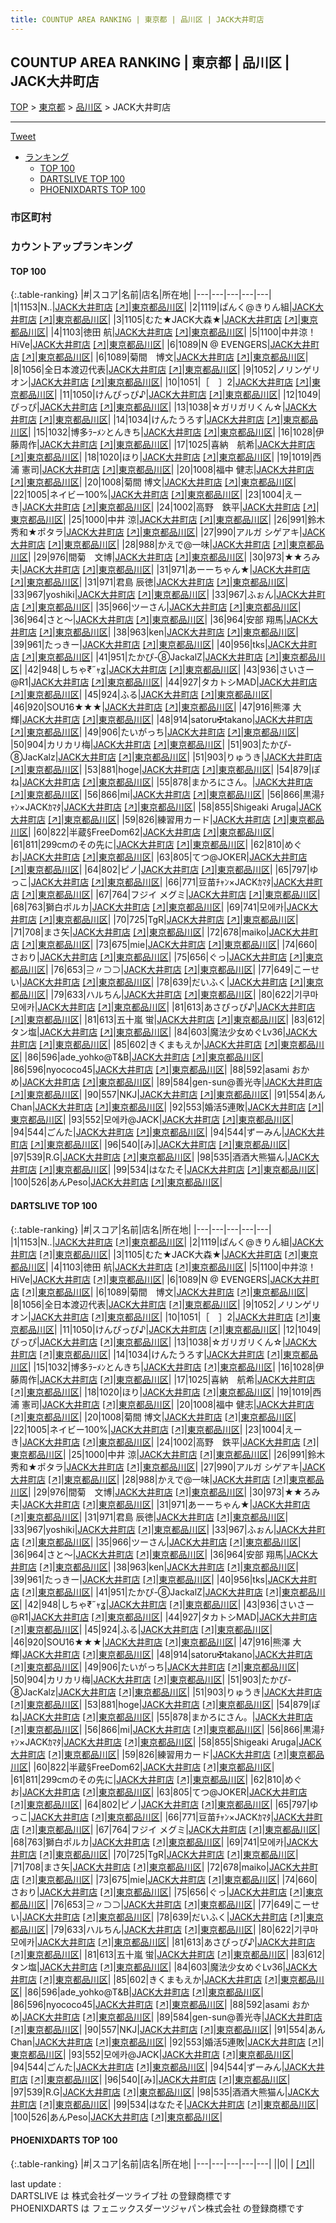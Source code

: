 ```yaml
---
title: COUNTUP AREA RANKING | 東京都 | 品川区 | JACK大井町店
---
```

## COUNTUP AREA RANKING | 東京都 | 品川区 | JACK大井町店

[TOP](/darts/rank/) > [東京都](/darts/rank/東京都/) > [品川区](/darts/rank/東京都/品川区/) > JACK大井町店

___

<a href="https://twitter.com/share?ref_src=twsrc%5Etfw" data-text="COUNTUP AREA RANKING | 東京都品川区JACK大井町店" class="twitter-share-button" data-hashtags="DARTSLIVE,PHOENIXDARTS,darts,ダーツ" data-show-count="false">Tweet</a>

* [ランキング](#カウントアップランキング)
    * [TOP 100](#top-100)
    * [DARTSLIVE TOP 100](#dartslive-top-100)
    * [PHOENIXDARTS TOP 100](#phoenixdarts-top-100)

### 市区町村

<ul>

</ul>

### カウントアップランキング

#### TOP 100



{:.table-ranking}
|#|スコア|名前|店名|所在地|
|---|---|---|---|---|
|1|1153|<span class="rank-name-dl">N..</span>|<a href="/darts/rank/shops/e5fe89e7e0a449db0d9b047a20a7ba1e.html">JACK大井町店</a> <a href="https://search.dartslive.com/jp/shop/e5fe89e7e0a449db0d9b047a20a7ba1e">[↗]</a>|<a href="/darts/rank/東京都/品川区">東京都品川区</a>|
|2|1119|<span class="rank-name-dl">ぱんく@きりん組</span>|<a href="/darts/rank/shops/e5fe89e7e0a449db0d9b047a20a7ba1e.html">JACK大井町店</a> <a href="https://search.dartslive.com/jp/shop/e5fe89e7e0a449db0d9b047a20a7ba1e">[↗]</a>|<a href="/darts/rank/東京都/品川区">東京都品川区</a>|
|3|1105|<span class="rank-name-dl">むた★JACK大森★</span>|<a href="/darts/rank/shops/e5fe89e7e0a449db0d9b047a20a7ba1e.html">JACK大井町店</a> <a href="https://search.dartslive.com/jp/shop/e5fe89e7e0a449db0d9b047a20a7ba1e">[↗]</a>|<a href="/darts/rank/東京都/品川区">東京都品川区</a>|
|4|1103|<span class="rank-name-dl">徳田 航</span>|<a href="/darts/rank/shops/e5fe89e7e0a449db0d9b047a20a7ba1e.html">JACK大井町店</a> <a href="https://search.dartslive.com/jp/shop/e5fe89e7e0a449db0d9b047a20a7ba1e">[↗]</a>|<a href="/darts/rank/東京都/品川区">東京都品川区</a>|
|5|1100|<span class="rank-name-dl">中井涼！HiVe</span>|<a href="/darts/rank/shops/e5fe89e7e0a449db0d9b047a20a7ba1e.html">JACK大井町店</a> <a href="https://search.dartslive.com/jp/shop/e5fe89e7e0a449db0d9b047a20a7ba1e">[↗]</a>|<a href="/darts/rank/東京都/品川区">東京都品川区</a>|
|6|1089|<span class="rank-name-dl">N @ EVENGERS</span>|<a href="/darts/rank/shops/e5fe89e7e0a449db0d9b047a20a7ba1e.html">JACK大井町店</a> <a href="https://search.dartslive.com/jp/shop/e5fe89e7e0a449db0d9b047a20a7ba1e">[↗]</a>|<a href="/darts/rank/東京都/品川区">東京都品川区</a>|
|6|1089|<span class="rank-name-dl">菊間　博文</span>|<a href="/darts/rank/shops/e5fe89e7e0a449db0d9b047a20a7ba1e.html">JACK大井町店</a> <a href="https://search.dartslive.com/jp/shop/e5fe89e7e0a449db0d9b047a20a7ba1e">[↗]</a>|<a href="/darts/rank/東京都/品川区">東京都品川区</a>|
|8|1056|<span class="rank-name-dl">全日本渡辺代表</span>|<a href="/darts/rank/shops/e5fe89e7e0a449db0d9b047a20a7ba1e.html">JACK大井町店</a> <a href="https://search.dartslive.com/jp/shop/e5fe89e7e0a449db0d9b047a20a7ba1e">[↗]</a>|<a href="/darts/rank/東京都/品川区">東京都品川区</a>|
|9|1052|<span class="rank-name-dl">ノリンゲリオン</span>|<a href="/darts/rank/shops/e5fe89e7e0a449db0d9b047a20a7ba1e.html">JACK大井町店</a> <a href="https://search.dartslive.com/jp/shop/e5fe89e7e0a449db0d9b047a20a7ba1e">[↗]</a>|<a href="/darts/rank/東京都/品川区">東京都品川区</a>|
|10|1051|<span class="rank-name-dl">［　］2</span>|<a href="/darts/rank/shops/e5fe89e7e0a449db0d9b047a20a7ba1e.html">JACK大井町店</a> <a href="https://search.dartslive.com/jp/shop/e5fe89e7e0a449db0d9b047a20a7ba1e">[↗]</a>|<a href="/darts/rank/東京都/品川区">東京都品川区</a>|
|11|1050|<span class="rank-name-dl">けんぴっぴ♪</span>|<a href="/darts/rank/shops/e5fe89e7e0a449db0d9b047a20a7ba1e.html">JACK大井町店</a> <a href="https://search.dartslive.com/jp/shop/e5fe89e7e0a449db0d9b047a20a7ba1e">[↗]</a>|<a href="/darts/rank/東京都/品川区">東京都品川区</a>|
|12|1049|<span class="rank-name-dl">ぴっぴ</span>|<a href="/darts/rank/shops/e5fe89e7e0a449db0d9b047a20a7ba1e.html">JACK大井町店</a> <a href="https://search.dartslive.com/jp/shop/e5fe89e7e0a449db0d9b047a20a7ba1e">[↗]</a>|<a href="/darts/rank/東京都/品川区">東京都品川区</a>|
|13|1038|<span class="rank-name-dl">☆ガリガリくん☆</span>|<a href="/darts/rank/shops/e5fe89e7e0a449db0d9b047a20a7ba1e.html">JACK大井町店</a> <a href="https://search.dartslive.com/jp/shop/e5fe89e7e0a449db0d9b047a20a7ba1e">[↗]</a>|<a href="/darts/rank/東京都/品川区">東京都品川区</a>|
|14|1034|<span class="rank-name-dl">けんたうろす</span>|<a href="/darts/rank/shops/e5fe89e7e0a449db0d9b047a20a7ba1e.html">JACK大井町店</a> <a href="https://search.dartslive.com/jp/shop/e5fe89e7e0a449db0d9b047a20a7ba1e">[↗]</a>|<a href="/darts/rank/東京都/品川区">東京都品川区</a>|
|15|1032|<span class="rank-name-dl">博多ﾗｰﾒﾝとんきち</span>|<a href="/darts/rank/shops/e5fe89e7e0a449db0d9b047a20a7ba1e.html">JACK大井町店</a> <a href="https://search.dartslive.com/jp/shop/e5fe89e7e0a449db0d9b047a20a7ba1e">[↗]</a>|<a href="/darts/rank/東京都/品川区">東京都品川区</a>|
|16|1028|<span class="rank-name-dl">伊藤周作</span>|<a href="/darts/rank/shops/e5fe89e7e0a449db0d9b047a20a7ba1e.html">JACK大井町店</a> <a href="https://search.dartslive.com/jp/shop/e5fe89e7e0a449db0d9b047a20a7ba1e">[↗]</a>|<a href="/darts/rank/東京都/品川区">東京都品川区</a>|
|17|1025|<span class="rank-name-dl">喜納　航希</span>|<a href="/darts/rank/shops/e5fe89e7e0a449db0d9b047a20a7ba1e.html">JACK大井町店</a> <a href="https://search.dartslive.com/jp/shop/e5fe89e7e0a449db0d9b047a20a7ba1e">[↗]</a>|<a href="/darts/rank/東京都/品川区">東京都品川区</a>|
|18|1020|<span class="rank-name-dl">ほり</span>|<a href="/darts/rank/shops/e5fe89e7e0a449db0d9b047a20a7ba1e.html">JACK大井町店</a> <a href="https://search.dartslive.com/jp/shop/e5fe89e7e0a449db0d9b047a20a7ba1e">[↗]</a>|<a href="/darts/rank/東京都/品川区">東京都品川区</a>|
|19|1019|<span class="rank-name-dl">西浦 憲司</span>|<a href="/darts/rank/shops/e5fe89e7e0a449db0d9b047a20a7ba1e.html">JACK大井町店</a> <a href="https://search.dartslive.com/jp/shop/e5fe89e7e0a449db0d9b047a20a7ba1e">[↗]</a>|<a href="/darts/rank/東京都/品川区">東京都品川区</a>|
|20|1008|<span class="rank-name-dl">福中 健志</span>|<a href="/darts/rank/shops/e5fe89e7e0a449db0d9b047a20a7ba1e.html">JACK大井町店</a> <a href="https://search.dartslive.com/jp/shop/e5fe89e7e0a449db0d9b047a20a7ba1e">[↗]</a>|<a href="/darts/rank/東京都/品川区">東京都品川区</a>|
|20|1008|<span class="rank-name-dl">菊間 博文</span>|<a href="/darts/rank/shops/e5fe89e7e0a449db0d9b047a20a7ba1e.html">JACK大井町店</a> <a href="https://search.dartslive.com/jp/shop/e5fe89e7e0a449db0d9b047a20a7ba1e">[↗]</a>|<a href="/darts/rank/東京都/品川区">東京都品川区</a>|
|22|1005|<span class="rank-name-dl">ネイビー100%</span>|<a href="/darts/rank/shops/e5fe89e7e0a449db0d9b047a20a7ba1e.html">JACK大井町店</a> <a href="https://search.dartslive.com/jp/shop/e5fe89e7e0a449db0d9b047a20a7ba1e">[↗]</a>|<a href="/darts/rank/東京都/品川区">東京都品川区</a>|
|23|1004|<span class="rank-name-dl">えーき</span>|<a href="/darts/rank/shops/e5fe89e7e0a449db0d9b047a20a7ba1e.html">JACK大井町店</a> <a href="https://search.dartslive.com/jp/shop/e5fe89e7e0a449db0d9b047a20a7ba1e">[↗]</a>|<a href="/darts/rank/東京都/品川区">東京都品川区</a>|
|24|1002|<span class="rank-name-dl">高野　鉄平</span>|<a href="/darts/rank/shops/e5fe89e7e0a449db0d9b047a20a7ba1e.html">JACK大井町店</a> <a href="https://search.dartslive.com/jp/shop/e5fe89e7e0a449db0d9b047a20a7ba1e">[↗]</a>|<a href="/darts/rank/東京都/品川区">東京都品川区</a>|
|25|1000|<span class="rank-name-dl">中井 涼</span>|<a href="/darts/rank/shops/e5fe89e7e0a449db0d9b047a20a7ba1e.html">JACK大井町店</a> <a href="https://search.dartslive.com/jp/shop/e5fe89e7e0a449db0d9b047a20a7ba1e">[↗]</a>|<a href="/darts/rank/東京都/品川区">東京都品川区</a>|
|26|991|<span class="rank-name-dl">鈴木秀和★ポタラ</span>|<a href="/darts/rank/shops/e5fe89e7e0a449db0d9b047a20a7ba1e.html">JACK大井町店</a> <a href="https://search.dartslive.com/jp/shop/e5fe89e7e0a449db0d9b047a20a7ba1e">[↗]</a>|<a href="/darts/rank/東京都/品川区">東京都品川区</a>|
|27|990|<span class="rank-name-dl">アルガ シゲアキ</span>|<a href="/darts/rank/shops/e5fe89e7e0a449db0d9b047a20a7ba1e.html">JACK大井町店</a> <a href="https://search.dartslive.com/jp/shop/e5fe89e7e0a449db0d9b047a20a7ba1e">[↗]</a>|<a href="/darts/rank/東京都/品川区">東京都品川区</a>|
|28|988|<span class="rank-name-dl">かえで@一味</span>|<a href="/darts/rank/shops/e5fe89e7e0a449db0d9b047a20a7ba1e.html">JACK大井町店</a> <a href="https://search.dartslive.com/jp/shop/e5fe89e7e0a449db0d9b047a20a7ba1e">[↗]</a>|<a href="/darts/rank/東京都/品川区">東京都品川区</a>|
|29|976|<span class="rank-name-dl">間菊　文博</span>|<a href="/darts/rank/shops/e5fe89e7e0a449db0d9b047a20a7ba1e.html">JACK大井町店</a> <a href="https://search.dartslive.com/jp/shop/e5fe89e7e0a449db0d9b047a20a7ba1e">[↗]</a>|<a href="/darts/rank/東京都/品川区">東京都品川区</a>|
|30|973|<span class="rank-name-dl">★★ろみ夫</span>|<a href="/darts/rank/shops/e5fe89e7e0a449db0d9b047a20a7ba1e.html">JACK大井町店</a> <a href="https://search.dartslive.com/jp/shop/e5fe89e7e0a449db0d9b047a20a7ba1e">[↗]</a>|<a href="/darts/rank/東京都/品川区">東京都品川区</a>|
|31|971|<span class="rank-name-dl">あーーちゃん★</span>|<a href="/darts/rank/shops/e5fe89e7e0a449db0d9b047a20a7ba1e.html">JACK大井町店</a> <a href="https://search.dartslive.com/jp/shop/e5fe89e7e0a449db0d9b047a20a7ba1e">[↗]</a>|<a href="/darts/rank/東京都/品川区">東京都品川区</a>|
|31|971|<span class="rank-name-dl">君島 辰徳</span>|<a href="/darts/rank/shops/e5fe89e7e0a449db0d9b047a20a7ba1e.html">JACK大井町店</a> <a href="https://search.dartslive.com/jp/shop/e5fe89e7e0a449db0d9b047a20a7ba1e">[↗]</a>|<a href="/darts/rank/東京都/品川区">東京都品川区</a>|
|33|967|<span class="rank-name-dl">yoshiki</span>|<a href="/darts/rank/shops/e5fe89e7e0a449db0d9b047a20a7ba1e.html">JACK大井町店</a> <a href="https://search.dartslive.com/jp/shop/e5fe89e7e0a449db0d9b047a20a7ba1e">[↗]</a>|<a href="/darts/rank/東京都/品川区">東京都品川区</a>|
|33|967|<span class="rank-name-dl">ふぉん</span>|<a href="/darts/rank/shops/e5fe89e7e0a449db0d9b047a20a7ba1e.html">JACK大井町店</a> <a href="https://search.dartslive.com/jp/shop/e5fe89e7e0a449db0d9b047a20a7ba1e">[↗]</a>|<a href="/darts/rank/東京都/品川区">東京都品川区</a>|
|35|966|<span class="rank-name-dl">ツーさん</span>|<a href="/darts/rank/shops/e5fe89e7e0a449db0d9b047a20a7ba1e.html">JACK大井町店</a> <a href="https://search.dartslive.com/jp/shop/e5fe89e7e0a449db0d9b047a20a7ba1e">[↗]</a>|<a href="/darts/rank/東京都/品川区">東京都品川区</a>|
|36|964|<span class="rank-name-dl">さと～</span>|<a href="/darts/rank/shops/e5fe89e7e0a449db0d9b047a20a7ba1e.html">JACK大井町店</a> <a href="https://search.dartslive.com/jp/shop/e5fe89e7e0a449db0d9b047a20a7ba1e">[↗]</a>|<a href="/darts/rank/東京都/品川区">東京都品川区</a>|
|36|964|<span class="rank-name-dl">安部 翔馬</span>|<a href="/darts/rank/shops/e5fe89e7e0a449db0d9b047a20a7ba1e.html">JACK大井町店</a> <a href="https://search.dartslive.com/jp/shop/e5fe89e7e0a449db0d9b047a20a7ba1e">[↗]</a>|<a href="/darts/rank/東京都/品川区">東京都品川区</a>|
|38|963|<span class="rank-name-dl">ken</span>|<a href="/darts/rank/shops/e5fe89e7e0a449db0d9b047a20a7ba1e.html">JACK大井町店</a> <a href="https://search.dartslive.com/jp/shop/e5fe89e7e0a449db0d9b047a20a7ba1e">[↗]</a>|<a href="/darts/rank/東京都/品川区">東京都品川区</a>|
|39|961|<span class="rank-name-dl">たっきー</span>|<a href="/darts/rank/shops/e5fe89e7e0a449db0d9b047a20a7ba1e.html">JACK大井町店</a> <a href="https://search.dartslive.com/jp/shop/e5fe89e7e0a449db0d9b047a20a7ba1e">[↗]</a>|<a href="/darts/rank/東京都/品川区">東京都品川区</a>|
|40|956|<span class="rank-name-dl">tks</span>|<a href="/darts/rank/shops/e5fe89e7e0a449db0d9b047a20a7ba1e.html">JACK大井町店</a> <a href="https://search.dartslive.com/jp/shop/e5fe89e7e0a449db0d9b047a20a7ba1e">[↗]</a>|<a href="/darts/rank/東京都/品川区">東京都品川区</a>|
|41|951|<span class="rank-name-dl">たかぴ-⑧JackalZ</span>|<a href="/darts/rank/shops/e5fe89e7e0a449db0d9b047a20a7ba1e.html">JACK大井町店</a> <a href="https://search.dartslive.com/jp/shop/e5fe89e7e0a449db0d9b047a20a7ba1e">[↗]</a>|<a href="/darts/rank/東京都/品川区">東京都品川区</a>|
|42|948|<span class="rank-name-dl">しちゃ₹˝ｬʓ</span>|<a href="/darts/rank/shops/e5fe89e7e0a449db0d9b047a20a7ba1e.html">JACK大井町店</a> <a href="https://search.dartslive.com/jp/shop/e5fe89e7e0a449db0d9b047a20a7ba1e">[↗]</a>|<a href="/darts/rank/東京都/品川区">東京都品川区</a>|
|43|936|<span class="rank-name-dl">さいさー@R1</span>|<a href="/darts/rank/shops/e5fe89e7e0a449db0d9b047a20a7ba1e.html">JACK大井町店</a> <a href="https://search.dartslive.com/jp/shop/e5fe89e7e0a449db0d9b047a20a7ba1e">[↗]</a>|<a href="/darts/rank/東京都/品川区">東京都品川区</a>|
|44|927|<span class="rank-name-dl">タカトシMAD</span>|<a href="/darts/rank/shops/e5fe89e7e0a449db0d9b047a20a7ba1e.html">JACK大井町店</a> <a href="https://search.dartslive.com/jp/shop/e5fe89e7e0a449db0d9b047a20a7ba1e">[↗]</a>|<a href="/darts/rank/東京都/品川区">東京都品川区</a>|
|45|924|<span class="rank-name-dl">ふる</span>|<a href="/darts/rank/shops/e5fe89e7e0a449db0d9b047a20a7ba1e.html">JACK大井町店</a> <a href="https://search.dartslive.com/jp/shop/e5fe89e7e0a449db0d9b047a20a7ba1e">[↗]</a>|<a href="/darts/rank/東京都/品川区">東京都品川区</a>|
|46|920|<span class="rank-name-dl">SOU16★★★</span>|<a href="/darts/rank/shops/e5fe89e7e0a449db0d9b047a20a7ba1e.html">JACK大井町店</a> <a href="https://search.dartslive.com/jp/shop/e5fe89e7e0a449db0d9b047a20a7ba1e">[↗]</a>|<a href="/darts/rank/東京都/品川区">東京都品川区</a>|
|47|916|<span class="rank-name-dl">熊澤 大輝</span>|<a href="/darts/rank/shops/e5fe89e7e0a449db0d9b047a20a7ba1e.html">JACK大井町店</a> <a href="https://search.dartslive.com/jp/shop/e5fe89e7e0a449db0d9b047a20a7ba1e">[↗]</a>|<a href="/darts/rank/東京都/品川区">東京都品川区</a>|
|48|914|<span class="rank-name-dl">satoru✠takano</span>|<a href="/darts/rank/shops/e5fe89e7e0a449db0d9b047a20a7ba1e.html">JACK大井町店</a> <a href="https://search.dartslive.com/jp/shop/e5fe89e7e0a449db0d9b047a20a7ba1e">[↗]</a>|<a href="/darts/rank/東京都/品川区">東京都品川区</a>|
|49|906|<span class="rank-name-dl">たいがっち</span>|<a href="/darts/rank/shops/e5fe89e7e0a449db0d9b047a20a7ba1e.html">JACK大井町店</a> <a href="https://search.dartslive.com/jp/shop/e5fe89e7e0a449db0d9b047a20a7ba1e">[↗]</a>|<a href="/darts/rank/東京都/品川区">東京都品川区</a>|
|50|904|<span class="rank-name-dl">カリカリ梅</span>|<a href="/darts/rank/shops/e5fe89e7e0a449db0d9b047a20a7ba1e.html">JACK大井町店</a> <a href="https://search.dartslive.com/jp/shop/e5fe89e7e0a449db0d9b047a20a7ba1e">[↗]</a>|<a href="/darts/rank/東京都/品川区">東京都品川区</a>|
|51|903|<span class="rank-name-dl">たかぴ-⑧JacKalz</span>|<a href="/darts/rank/shops/e5fe89e7e0a449db0d9b047a20a7ba1e.html">JACK大井町店</a> <a href="https://search.dartslive.com/jp/shop/e5fe89e7e0a449db0d9b047a20a7ba1e">[↗]</a>|<a href="/darts/rank/東京都/品川区">東京都品川区</a>|
|51|903|<span class="rank-name-dl">りゅうき</span>|<a href="/darts/rank/shops/e5fe89e7e0a449db0d9b047a20a7ba1e.html">JACK大井町店</a> <a href="https://search.dartslive.com/jp/shop/e5fe89e7e0a449db0d9b047a20a7ba1e">[↗]</a>|<a href="/darts/rank/東京都/品川区">東京都品川区</a>|
|53|881|<span class="rank-name-dl">hoge</span>|<a href="/darts/rank/shops/e5fe89e7e0a449db0d9b047a20a7ba1e.html">JACK大井町店</a> <a href="https://search.dartslive.com/jp/shop/e5fe89e7e0a449db0d9b047a20a7ba1e">[↗]</a>|<a href="/darts/rank/東京都/品川区">東京都品川区</a>|
|54|879|<span class="rank-name-dl">ぽね</span>|<a href="/darts/rank/shops/e5fe89e7e0a449db0d9b047a20a7ba1e.html">JACK大井町店</a> <a href="https://search.dartslive.com/jp/shop/e5fe89e7e0a449db0d9b047a20a7ba1e">[↗]</a>|<a href="/darts/rank/東京都/品川区">東京都品川区</a>|
|55|878|<span class="rank-name-dl">まかろにさん。</span>|<a href="/darts/rank/shops/e5fe89e7e0a449db0d9b047a20a7ba1e.html">JACK大井町店</a> <a href="https://search.dartslive.com/jp/shop/e5fe89e7e0a449db0d9b047a20a7ba1e">[↗]</a>|<a href="/darts/rank/東京都/品川区">東京都品川区</a>|
|56|866|<span class="rank-name-dl">mi</span>|<a href="/darts/rank/shops/e5fe89e7e0a449db0d9b047a20a7ba1e.html">JACK大井町店</a> <a href="https://search.dartslive.com/jp/shop/e5fe89e7e0a449db0d9b047a20a7ba1e">[↗]</a>|<a href="/darts/rank/東京都/品川区">東京都品川区</a>|
|56|866|<span class="rank-name-dl">黒湯ﾁｬﾝ×JACKｶﾏﾀ</span>|<a href="/darts/rank/shops/e5fe89e7e0a449db0d9b047a20a7ba1e.html">JACK大井町店</a> <a href="https://search.dartslive.com/jp/shop/e5fe89e7e0a449db0d9b047a20a7ba1e">[↗]</a>|<a href="/darts/rank/東京都/品川区">東京都品川区</a>|
|58|855|<span class="rank-name-dl">Shigeaki Aruga</span>|<a href="/darts/rank/shops/e5fe89e7e0a449db0d9b047a20a7ba1e.html">JACK大井町店</a> <a href="https://search.dartslive.com/jp/shop/e5fe89e7e0a449db0d9b047a20a7ba1e">[↗]</a>|<a href="/darts/rank/東京都/品川区">東京都品川区</a>|
|59|826|<span class="rank-name-dl">練習用カード</span>|<a href="/darts/rank/shops/e5fe89e7e0a449db0d9b047a20a7ba1e.html">JACK大井町店</a> <a href="https://search.dartslive.com/jp/shop/e5fe89e7e0a449db0d9b047a20a7ba1e">[↗]</a>|<a href="/darts/rank/東京都/品川区">東京都品川区</a>|
|60|822|<span class="rank-name-dl">半蔵§FreeDom62</span>|<a href="/darts/rank/shops/e5fe89e7e0a449db0d9b047a20a7ba1e.html">JACK大井町店</a> <a href="https://search.dartslive.com/jp/shop/e5fe89e7e0a449db0d9b047a20a7ba1e">[↗]</a>|<a href="/darts/rank/東京都/品川区">東京都品川区</a>|
|61|811|<span class="rank-name-dl">299cmのその先に</span>|<a href="/darts/rank/shops/e5fe89e7e0a449db0d9b047a20a7ba1e.html">JACK大井町店</a> <a href="https://search.dartslive.com/jp/shop/e5fe89e7e0a449db0d9b047a20a7ba1e">[↗]</a>|<a href="/darts/rank/東京都/品川区">東京都品川区</a>|
|62|810|<span class="rank-name-dl">めぐお</span>|<a href="/darts/rank/shops/e5fe89e7e0a449db0d9b047a20a7ba1e.html">JACK大井町店</a> <a href="https://search.dartslive.com/jp/shop/e5fe89e7e0a449db0d9b047a20a7ba1e">[↗]</a>|<a href="/darts/rank/東京都/品川区">東京都品川区</a>|
|63|805|<span class="rank-name-dl">てつ@JOKER</span>|<a href="/darts/rank/shops/e5fe89e7e0a449db0d9b047a20a7ba1e.html">JACK大井町店</a> <a href="https://search.dartslive.com/jp/shop/e5fe89e7e0a449db0d9b047a20a7ba1e">[↗]</a>|<a href="/darts/rank/東京都/品川区">東京都品川区</a>|
|64|802|<span class="rank-name-dl">ピノ</span>|<a href="/darts/rank/shops/e5fe89e7e0a449db0d9b047a20a7ba1e.html">JACK大井町店</a> <a href="https://search.dartslive.com/jp/shop/e5fe89e7e0a449db0d9b047a20a7ba1e">[↗]</a>|<a href="/darts/rank/東京都/品川区">東京都品川区</a>|
|65|797|<span class="rank-name-dl">ゆっこ</span>|<a href="/darts/rank/shops/e5fe89e7e0a449db0d9b047a20a7ba1e.html">JACK大井町店</a> <a href="https://search.dartslive.com/jp/shop/e5fe89e7e0a449db0d9b047a20a7ba1e">[↗]</a>|<a href="/darts/rank/東京都/品川区">東京都品川区</a>|
|66|771|<span class="rank-name-dl">豆苗ﾁｬﾝ×JACKｶﾏﾀ</span>|<a href="/darts/rank/shops/e5fe89e7e0a449db0d9b047a20a7ba1e.html">JACK大井町店</a> <a href="https://search.dartslive.com/jp/shop/e5fe89e7e0a449db0d9b047a20a7ba1e">[↗]</a>|<a href="/darts/rank/東京都/品川区">東京都品川区</a>|
|67|764|<span class="rank-name-dl">フジイ メグミ</span>|<a href="/darts/rank/shops/e5fe89e7e0a449db0d9b047a20a7ba1e.html">JACK大井町店</a> <a href="https://search.dartslive.com/jp/shop/e5fe89e7e0a449db0d9b047a20a7ba1e">[↗]</a>|<a href="/darts/rank/東京都/品川区">東京都品川区</a>|
|68|763|<span class="rank-name-dl">獅白ポルカ</span>|<a href="/darts/rank/shops/e5fe89e7e0a449db0d9b047a20a7ba1e.html">JACK大井町店</a> <a href="https://search.dartslive.com/jp/shop/e5fe89e7e0a449db0d9b047a20a7ba1e">[↗]</a>|<a href="/darts/rank/東京都/品川区">東京都品川区</a>|
|69|741|<span class="rank-name-dl">모에카</span>|<a href="/darts/rank/shops/e5fe89e7e0a449db0d9b047a20a7ba1e.html">JACK大井町店</a> <a href="https://search.dartslive.com/jp/shop/e5fe89e7e0a449db0d9b047a20a7ba1e">[↗]</a>|<a href="/darts/rank/東京都/品川区">東京都品川区</a>|
|70|725|<span class="rank-name-dl">TgR</span>|<a href="/darts/rank/shops/e5fe89e7e0a449db0d9b047a20a7ba1e.html">JACK大井町店</a> <a href="https://search.dartslive.com/jp/shop/e5fe89e7e0a449db0d9b047a20a7ba1e">[↗]</a>|<a href="/darts/rank/東京都/品川区">東京都品川区</a>|
|71|708|<span class="rank-name-dl">まさ矢</span>|<a href="/darts/rank/shops/e5fe89e7e0a449db0d9b047a20a7ba1e.html">JACK大井町店</a> <a href="https://search.dartslive.com/jp/shop/e5fe89e7e0a449db0d9b047a20a7ba1e">[↗]</a>|<a href="/darts/rank/東京都/品川区">東京都品川区</a>|
|72|678|<span class="rank-name-dl">maiko</span>|<a href="/darts/rank/shops/e5fe89e7e0a449db0d9b047a20a7ba1e.html">JACK大井町店</a> <a href="https://search.dartslive.com/jp/shop/e5fe89e7e0a449db0d9b047a20a7ba1e">[↗]</a>|<a href="/darts/rank/東京都/品川区">東京都品川区</a>|
|73|675|<span class="rank-name-dl">mie</span>|<a href="/darts/rank/shops/e5fe89e7e0a449db0d9b047a20a7ba1e.html">JACK大井町店</a> <a href="https://search.dartslive.com/jp/shop/e5fe89e7e0a449db0d9b047a20a7ba1e">[↗]</a>|<a href="/darts/rank/東京都/品川区">東京都品川区</a>|
|74|660|<span class="rank-name-dl">さおり</span>|<a href="/darts/rank/shops/e5fe89e7e0a449db0d9b047a20a7ba1e.html">JACK大井町店</a> <a href="https://search.dartslive.com/jp/shop/e5fe89e7e0a449db0d9b047a20a7ba1e">[↗]</a>|<a href="/darts/rank/東京都/品川区">東京都品川区</a>|
|75|656|<span class="rank-name-dl">ぐっ</span>|<a href="/darts/rank/shops/e5fe89e7e0a449db0d9b047a20a7ba1e.html">JACK大井町店</a> <a href="https://search.dartslive.com/jp/shop/e5fe89e7e0a449db0d9b047a20a7ba1e">[↗]</a>|<a href="/darts/rank/東京都/品川区">東京都品川区</a>|
|76|653|<span class="rank-name-dl">⊇〃⊃⊃</span>|<a href="/darts/rank/shops/e5fe89e7e0a449db0d9b047a20a7ba1e.html">JACK大井町店</a> <a href="https://search.dartslive.com/jp/shop/e5fe89e7e0a449db0d9b047a20a7ba1e">[↗]</a>|<a href="/darts/rank/東京都/品川区">東京都品川区</a>|
|77|649|<span class="rank-name-dl">こーせい</span>|<a href="/darts/rank/shops/e5fe89e7e0a449db0d9b047a20a7ba1e.html">JACK大井町店</a> <a href="https://search.dartslive.com/jp/shop/e5fe89e7e0a449db0d9b047a20a7ba1e">[↗]</a>|<a href="/darts/rank/東京都/品川区">東京都品川区</a>|
|78|639|<span class="rank-name-dl">だいふく</span>|<a href="/darts/rank/shops/e5fe89e7e0a449db0d9b047a20a7ba1e.html">JACK大井町店</a> <a href="https://search.dartslive.com/jp/shop/e5fe89e7e0a449db0d9b047a20a7ba1e">[↗]</a>|<a href="/darts/rank/東京都/品川区">東京都品川区</a>|
|79|633|<span class="rank-name-dl">ハルちん</span>|<a href="/darts/rank/shops/e5fe89e7e0a449db0d9b047a20a7ba1e.html">JACK大井町店</a> <a href="https://search.dartslive.com/jp/shop/e5fe89e7e0a449db0d9b047a20a7ba1e">[↗]</a>|<a href="/darts/rank/東京都/品川区">東京都品川区</a>|
|80|622|<span class="rank-name-dl">기쿠마모에카</span>|<a href="/darts/rank/shops/e5fe89e7e0a449db0d9b047a20a7ba1e.html">JACK大井町店</a> <a href="https://search.dartslive.com/jp/shop/e5fe89e7e0a449db0d9b047a20a7ba1e">[↗]</a>|<a href="/darts/rank/東京都/品川区">東京都品川区</a>|
|81|613|<span class="rank-name-dl">あさぴっぴ♪</span>|<a href="/darts/rank/shops/e5fe89e7e0a449db0d9b047a20a7ba1e.html">JACK大井町店</a> <a href="https://search.dartslive.com/jp/shop/e5fe89e7e0a449db0d9b047a20a7ba1e">[↗]</a>|<a href="/darts/rank/東京都/品川区">東京都品川区</a>|
|81|613|<span class="rank-name-dl">五十嵐 蛍</span>|<a href="/darts/rank/shops/e5fe89e7e0a449db0d9b047a20a7ba1e.html">JACK大井町店</a> <a href="https://search.dartslive.com/jp/shop/e5fe89e7e0a449db0d9b047a20a7ba1e">[↗]</a>|<a href="/darts/rank/東京都/品川区">東京都品川区</a>|
|83|612|<span class="rank-name-dl">タン塩</span>|<a href="/darts/rank/shops/e5fe89e7e0a449db0d9b047a20a7ba1e.html">JACK大井町店</a> <a href="https://search.dartslive.com/jp/shop/e5fe89e7e0a449db0d9b047a20a7ba1e">[↗]</a>|<a href="/darts/rank/東京都/品川区">東京都品川区</a>|
|84|603|<span class="rank-name-dl">魔法少女めぐLv36</span>|<a href="/darts/rank/shops/e5fe89e7e0a449db0d9b047a20a7ba1e.html">JACK大井町店</a> <a href="https://search.dartslive.com/jp/shop/e5fe89e7e0a449db0d9b047a20a7ba1e">[↗]</a>|<a href="/darts/rank/東京都/品川区">東京都品川区</a>|
|85|602|<span class="rank-name-dl">きくまもえか</span>|<a href="/darts/rank/shops/e5fe89e7e0a449db0d9b047a20a7ba1e.html">JACK大井町店</a> <a href="https://search.dartslive.com/jp/shop/e5fe89e7e0a449db0d9b047a20a7ba1e">[↗]</a>|<a href="/darts/rank/東京都/品川区">東京都品川区</a>|
|86|596|<span class="rank-name-dl">ade_yohko@T&amp;B</span>|<a href="/darts/rank/shops/e5fe89e7e0a449db0d9b047a20a7ba1e.html">JACK大井町店</a> <a href="https://search.dartslive.com/jp/shop/e5fe89e7e0a449db0d9b047a20a7ba1e">[↗]</a>|<a href="/darts/rank/東京都/品川区">東京都品川区</a>|
|86|596|<span class="rank-name-dl">nyococo45</span>|<a href="/darts/rank/shops/e5fe89e7e0a449db0d9b047a20a7ba1e.html">JACK大井町店</a> <a href="https://search.dartslive.com/jp/shop/e5fe89e7e0a449db0d9b047a20a7ba1e">[↗]</a>|<a href="/darts/rank/東京都/品川区">東京都品川区</a>|
|88|592|<span class="rank-name-dl">asami おかめ</span>|<a href="/darts/rank/shops/e5fe89e7e0a449db0d9b047a20a7ba1e.html">JACK大井町店</a> <a href="https://search.dartslive.com/jp/shop/e5fe89e7e0a449db0d9b047a20a7ba1e">[↗]</a>|<a href="/darts/rank/東京都/品川区">東京都品川区</a>|
|89|584|<span class="rank-name-dl">gen-sun@善光寺</span>|<a href="/darts/rank/shops/e5fe89e7e0a449db0d9b047a20a7ba1e.html">JACK大井町店</a> <a href="https://search.dartslive.com/jp/shop/e5fe89e7e0a449db0d9b047a20a7ba1e">[↗]</a>|<a href="/darts/rank/東京都/品川区">東京都品川区</a>|
|90|557|<span class="rank-name-dl">NKJ</span>|<a href="/darts/rank/shops/e5fe89e7e0a449db0d9b047a20a7ba1e.html">JACK大井町店</a> <a href="https://search.dartslive.com/jp/shop/e5fe89e7e0a449db0d9b047a20a7ba1e">[↗]</a>|<a href="/darts/rank/東京都/品川区">東京都品川区</a>|
|91|554|<span class="rank-name-dl">あんChan</span>|<a href="/darts/rank/shops/e5fe89e7e0a449db0d9b047a20a7ba1e.html">JACK大井町店</a> <a href="https://search.dartslive.com/jp/shop/e5fe89e7e0a449db0d9b047a20a7ba1e">[↗]</a>|<a href="/darts/rank/東京都/品川区">東京都品川区</a>|
|92|553|<span class="rank-name-dl">婚活5連敗</span>|<a href="/darts/rank/shops/e5fe89e7e0a449db0d9b047a20a7ba1e.html">JACK大井町店</a> <a href="https://search.dartslive.com/jp/shop/e5fe89e7e0a449db0d9b047a20a7ba1e">[↗]</a>|<a href="/darts/rank/東京都/品川区">東京都品川区</a>|
|93|552|<span class="rank-name-dl">모에카@JACK</span>|<a href="/darts/rank/shops/e5fe89e7e0a449db0d9b047a20a7ba1e.html">JACK大井町店</a> <a href="https://search.dartslive.com/jp/shop/e5fe89e7e0a449db0d9b047a20a7ba1e">[↗]</a>|<a href="/darts/rank/東京都/品川区">東京都品川区</a>|
|94|544|<span class="rank-name-dl">ごんた</span>|<a href="/darts/rank/shops/e5fe89e7e0a449db0d9b047a20a7ba1e.html">JACK大井町店</a> <a href="https://search.dartslive.com/jp/shop/e5fe89e7e0a449db0d9b047a20a7ba1e">[↗]</a>|<a href="/darts/rank/東京都/品川区">東京都品川区</a>|
|94|544|<span class="rank-name-dl">ずーみん</span>|<a href="/darts/rank/shops/e5fe89e7e0a449db0d9b047a20a7ba1e.html">JACK大井町店</a> <a href="https://search.dartslive.com/jp/shop/e5fe89e7e0a449db0d9b047a20a7ba1e">[↗]</a>|<a href="/darts/rank/東京都/品川区">東京都品川区</a>|
|96|540|<span class="rank-name-dl">[み]</span>|<a href="/darts/rank/shops/e5fe89e7e0a449db0d9b047a20a7ba1e.html">JACK大井町店</a> <a href="https://search.dartslive.com/jp/shop/e5fe89e7e0a449db0d9b047a20a7ba1e">[↗]</a>|<a href="/darts/rank/東京都/品川区">東京都品川区</a>|
|97|539|<span class="rank-name-dl">R.G</span>|<a href="/darts/rank/shops/e5fe89e7e0a449db0d9b047a20a7ba1e.html">JACK大井町店</a> <a href="https://search.dartslive.com/jp/shop/e5fe89e7e0a449db0d9b047a20a7ba1e">[↗]</a>|<a href="/darts/rank/東京都/品川区">東京都品川区</a>|
|98|535|<span class="rank-name-dl">酒酒大熊猫ん</span>|<a href="/darts/rank/shops/e5fe89e7e0a449db0d9b047a20a7ba1e.html">JACK大井町店</a> <a href="https://search.dartslive.com/jp/shop/e5fe89e7e0a449db0d9b047a20a7ba1e">[↗]</a>|<a href="/darts/rank/東京都/品川区">東京都品川区</a>|
|99|534|<span class="rank-name-dl">はなたそ</span>|<a href="/darts/rank/shops/e5fe89e7e0a449db0d9b047a20a7ba1e.html">JACK大井町店</a> <a href="https://search.dartslive.com/jp/shop/e5fe89e7e0a449db0d9b047a20a7ba1e">[↗]</a>|<a href="/darts/rank/東京都/品川区">東京都品川区</a>|
|100|526|<span class="rank-name-dl">あんPeso</span>|<a href="/darts/rank/shops/e5fe89e7e0a449db0d9b047a20a7ba1e.html">JACK大井町店</a> <a href="https://search.dartslive.com/jp/shop/e5fe89e7e0a449db0d9b047a20a7ba1e">[↗]</a>|<a href="/darts/rank/東京都/品川区">東京都品川区</a>|


#### DARTSLIVE TOP 100



{:.table-ranking}
|#|スコア|名前|店名|所在地|
|---|---|---|---|---|
|1|1153|<span class="rank-name-dl">N..</span>|<a href="/darts/rank/shops/e5fe89e7e0a449db0d9b047a20a7ba1e.html">JACK大井町店</a> <a href="https://search.dartslive.com/jp/shop/e5fe89e7e0a449db0d9b047a20a7ba1e">[↗]</a>|<a href="/darts/rank/東京都/品川区">東京都品川区</a>|
|2|1119|<span class="rank-name-dl">ぱんく@きりん組</span>|<a href="/darts/rank/shops/e5fe89e7e0a449db0d9b047a20a7ba1e.html">JACK大井町店</a> <a href="https://search.dartslive.com/jp/shop/e5fe89e7e0a449db0d9b047a20a7ba1e">[↗]</a>|<a href="/darts/rank/東京都/品川区">東京都品川区</a>|
|3|1105|<span class="rank-name-dl">むた★JACK大森★</span>|<a href="/darts/rank/shops/e5fe89e7e0a449db0d9b047a20a7ba1e.html">JACK大井町店</a> <a href="https://search.dartslive.com/jp/shop/e5fe89e7e0a449db0d9b047a20a7ba1e">[↗]</a>|<a href="/darts/rank/東京都/品川区">東京都品川区</a>|
|4|1103|<span class="rank-name-dl">徳田 航</span>|<a href="/darts/rank/shops/e5fe89e7e0a449db0d9b047a20a7ba1e.html">JACK大井町店</a> <a href="https://search.dartslive.com/jp/shop/e5fe89e7e0a449db0d9b047a20a7ba1e">[↗]</a>|<a href="/darts/rank/東京都/品川区">東京都品川区</a>|
|5|1100|<span class="rank-name-dl">中井涼！HiVe</span>|<a href="/darts/rank/shops/e5fe89e7e0a449db0d9b047a20a7ba1e.html">JACK大井町店</a> <a href="https://search.dartslive.com/jp/shop/e5fe89e7e0a449db0d9b047a20a7ba1e">[↗]</a>|<a href="/darts/rank/東京都/品川区">東京都品川区</a>|
|6|1089|<span class="rank-name-dl">N @ EVENGERS</span>|<a href="/darts/rank/shops/e5fe89e7e0a449db0d9b047a20a7ba1e.html">JACK大井町店</a> <a href="https://search.dartslive.com/jp/shop/e5fe89e7e0a449db0d9b047a20a7ba1e">[↗]</a>|<a href="/darts/rank/東京都/品川区">東京都品川区</a>|
|6|1089|<span class="rank-name-dl">菊間　博文</span>|<a href="/darts/rank/shops/e5fe89e7e0a449db0d9b047a20a7ba1e.html">JACK大井町店</a> <a href="https://search.dartslive.com/jp/shop/e5fe89e7e0a449db0d9b047a20a7ba1e">[↗]</a>|<a href="/darts/rank/東京都/品川区">東京都品川区</a>|
|8|1056|<span class="rank-name-dl">全日本渡辺代表</span>|<a href="/darts/rank/shops/e5fe89e7e0a449db0d9b047a20a7ba1e.html">JACK大井町店</a> <a href="https://search.dartslive.com/jp/shop/e5fe89e7e0a449db0d9b047a20a7ba1e">[↗]</a>|<a href="/darts/rank/東京都/品川区">東京都品川区</a>|
|9|1052|<span class="rank-name-dl">ノリンゲリオン</span>|<a href="/darts/rank/shops/e5fe89e7e0a449db0d9b047a20a7ba1e.html">JACK大井町店</a> <a href="https://search.dartslive.com/jp/shop/e5fe89e7e0a449db0d9b047a20a7ba1e">[↗]</a>|<a href="/darts/rank/東京都/品川区">東京都品川区</a>|
|10|1051|<span class="rank-name-dl">［　］2</span>|<a href="/darts/rank/shops/e5fe89e7e0a449db0d9b047a20a7ba1e.html">JACK大井町店</a> <a href="https://search.dartslive.com/jp/shop/e5fe89e7e0a449db0d9b047a20a7ba1e">[↗]</a>|<a href="/darts/rank/東京都/品川区">東京都品川区</a>|
|11|1050|<span class="rank-name-dl">けんぴっぴ♪</span>|<a href="/darts/rank/shops/e5fe89e7e0a449db0d9b047a20a7ba1e.html">JACK大井町店</a> <a href="https://search.dartslive.com/jp/shop/e5fe89e7e0a449db0d9b047a20a7ba1e">[↗]</a>|<a href="/darts/rank/東京都/品川区">東京都品川区</a>|
|12|1049|<span class="rank-name-dl">ぴっぴ</span>|<a href="/darts/rank/shops/e5fe89e7e0a449db0d9b047a20a7ba1e.html">JACK大井町店</a> <a href="https://search.dartslive.com/jp/shop/e5fe89e7e0a449db0d9b047a20a7ba1e">[↗]</a>|<a href="/darts/rank/東京都/品川区">東京都品川区</a>|
|13|1038|<span class="rank-name-dl">☆ガリガリくん☆</span>|<a href="/darts/rank/shops/e5fe89e7e0a449db0d9b047a20a7ba1e.html">JACK大井町店</a> <a href="https://search.dartslive.com/jp/shop/e5fe89e7e0a449db0d9b047a20a7ba1e">[↗]</a>|<a href="/darts/rank/東京都/品川区">東京都品川区</a>|
|14|1034|<span class="rank-name-dl">けんたうろす</span>|<a href="/darts/rank/shops/e5fe89e7e0a449db0d9b047a20a7ba1e.html">JACK大井町店</a> <a href="https://search.dartslive.com/jp/shop/e5fe89e7e0a449db0d9b047a20a7ba1e">[↗]</a>|<a href="/darts/rank/東京都/品川区">東京都品川区</a>|
|15|1032|<span class="rank-name-dl">博多ﾗｰﾒﾝとんきち</span>|<a href="/darts/rank/shops/e5fe89e7e0a449db0d9b047a20a7ba1e.html">JACK大井町店</a> <a href="https://search.dartslive.com/jp/shop/e5fe89e7e0a449db0d9b047a20a7ba1e">[↗]</a>|<a href="/darts/rank/東京都/品川区">東京都品川区</a>|
|16|1028|<span class="rank-name-dl">伊藤周作</span>|<a href="/darts/rank/shops/e5fe89e7e0a449db0d9b047a20a7ba1e.html">JACK大井町店</a> <a href="https://search.dartslive.com/jp/shop/e5fe89e7e0a449db0d9b047a20a7ba1e">[↗]</a>|<a href="/darts/rank/東京都/品川区">東京都品川区</a>|
|17|1025|<span class="rank-name-dl">喜納　航希</span>|<a href="/darts/rank/shops/e5fe89e7e0a449db0d9b047a20a7ba1e.html">JACK大井町店</a> <a href="https://search.dartslive.com/jp/shop/e5fe89e7e0a449db0d9b047a20a7ba1e">[↗]</a>|<a href="/darts/rank/東京都/品川区">東京都品川区</a>|
|18|1020|<span class="rank-name-dl">ほり</span>|<a href="/darts/rank/shops/e5fe89e7e0a449db0d9b047a20a7ba1e.html">JACK大井町店</a> <a href="https://search.dartslive.com/jp/shop/e5fe89e7e0a449db0d9b047a20a7ba1e">[↗]</a>|<a href="/darts/rank/東京都/品川区">東京都品川区</a>|
|19|1019|<span class="rank-name-dl">西浦 憲司</span>|<a href="/darts/rank/shops/e5fe89e7e0a449db0d9b047a20a7ba1e.html">JACK大井町店</a> <a href="https://search.dartslive.com/jp/shop/e5fe89e7e0a449db0d9b047a20a7ba1e">[↗]</a>|<a href="/darts/rank/東京都/品川区">東京都品川区</a>|
|20|1008|<span class="rank-name-dl">福中 健志</span>|<a href="/darts/rank/shops/e5fe89e7e0a449db0d9b047a20a7ba1e.html">JACK大井町店</a> <a href="https://search.dartslive.com/jp/shop/e5fe89e7e0a449db0d9b047a20a7ba1e">[↗]</a>|<a href="/darts/rank/東京都/品川区">東京都品川区</a>|
|20|1008|<span class="rank-name-dl">菊間 博文</span>|<a href="/darts/rank/shops/e5fe89e7e0a449db0d9b047a20a7ba1e.html">JACK大井町店</a> <a href="https://search.dartslive.com/jp/shop/e5fe89e7e0a449db0d9b047a20a7ba1e">[↗]</a>|<a href="/darts/rank/東京都/品川区">東京都品川区</a>|
|22|1005|<span class="rank-name-dl">ネイビー100%</span>|<a href="/darts/rank/shops/e5fe89e7e0a449db0d9b047a20a7ba1e.html">JACK大井町店</a> <a href="https://search.dartslive.com/jp/shop/e5fe89e7e0a449db0d9b047a20a7ba1e">[↗]</a>|<a href="/darts/rank/東京都/品川区">東京都品川区</a>|
|23|1004|<span class="rank-name-dl">えーき</span>|<a href="/darts/rank/shops/e5fe89e7e0a449db0d9b047a20a7ba1e.html">JACK大井町店</a> <a href="https://search.dartslive.com/jp/shop/e5fe89e7e0a449db0d9b047a20a7ba1e">[↗]</a>|<a href="/darts/rank/東京都/品川区">東京都品川区</a>|
|24|1002|<span class="rank-name-dl">高野　鉄平</span>|<a href="/darts/rank/shops/e5fe89e7e0a449db0d9b047a20a7ba1e.html">JACK大井町店</a> <a href="https://search.dartslive.com/jp/shop/e5fe89e7e0a449db0d9b047a20a7ba1e">[↗]</a>|<a href="/darts/rank/東京都/品川区">東京都品川区</a>|
|25|1000|<span class="rank-name-dl">中井 涼</span>|<a href="/darts/rank/shops/e5fe89e7e0a449db0d9b047a20a7ba1e.html">JACK大井町店</a> <a href="https://search.dartslive.com/jp/shop/e5fe89e7e0a449db0d9b047a20a7ba1e">[↗]</a>|<a href="/darts/rank/東京都/品川区">東京都品川区</a>|
|26|991|<span class="rank-name-dl">鈴木秀和★ポタラ</span>|<a href="/darts/rank/shops/e5fe89e7e0a449db0d9b047a20a7ba1e.html">JACK大井町店</a> <a href="https://search.dartslive.com/jp/shop/e5fe89e7e0a449db0d9b047a20a7ba1e">[↗]</a>|<a href="/darts/rank/東京都/品川区">東京都品川区</a>|
|27|990|<span class="rank-name-dl">アルガ シゲアキ</span>|<a href="/darts/rank/shops/e5fe89e7e0a449db0d9b047a20a7ba1e.html">JACK大井町店</a> <a href="https://search.dartslive.com/jp/shop/e5fe89e7e0a449db0d9b047a20a7ba1e">[↗]</a>|<a href="/darts/rank/東京都/品川区">東京都品川区</a>|
|28|988|<span class="rank-name-dl">かえで@一味</span>|<a href="/darts/rank/shops/e5fe89e7e0a449db0d9b047a20a7ba1e.html">JACK大井町店</a> <a href="https://search.dartslive.com/jp/shop/e5fe89e7e0a449db0d9b047a20a7ba1e">[↗]</a>|<a href="/darts/rank/東京都/品川区">東京都品川区</a>|
|29|976|<span class="rank-name-dl">間菊　文博</span>|<a href="/darts/rank/shops/e5fe89e7e0a449db0d9b047a20a7ba1e.html">JACK大井町店</a> <a href="https://search.dartslive.com/jp/shop/e5fe89e7e0a449db0d9b047a20a7ba1e">[↗]</a>|<a href="/darts/rank/東京都/品川区">東京都品川区</a>|
|30|973|<span class="rank-name-dl">★★ろみ夫</span>|<a href="/darts/rank/shops/e5fe89e7e0a449db0d9b047a20a7ba1e.html">JACK大井町店</a> <a href="https://search.dartslive.com/jp/shop/e5fe89e7e0a449db0d9b047a20a7ba1e">[↗]</a>|<a href="/darts/rank/東京都/品川区">東京都品川区</a>|
|31|971|<span class="rank-name-dl">あーーちゃん★</span>|<a href="/darts/rank/shops/e5fe89e7e0a449db0d9b047a20a7ba1e.html">JACK大井町店</a> <a href="https://search.dartslive.com/jp/shop/e5fe89e7e0a449db0d9b047a20a7ba1e">[↗]</a>|<a href="/darts/rank/東京都/品川区">東京都品川区</a>|
|31|971|<span class="rank-name-dl">君島 辰徳</span>|<a href="/darts/rank/shops/e5fe89e7e0a449db0d9b047a20a7ba1e.html">JACK大井町店</a> <a href="https://search.dartslive.com/jp/shop/e5fe89e7e0a449db0d9b047a20a7ba1e">[↗]</a>|<a href="/darts/rank/東京都/品川区">東京都品川区</a>|
|33|967|<span class="rank-name-dl">yoshiki</span>|<a href="/darts/rank/shops/e5fe89e7e0a449db0d9b047a20a7ba1e.html">JACK大井町店</a> <a href="https://search.dartslive.com/jp/shop/e5fe89e7e0a449db0d9b047a20a7ba1e">[↗]</a>|<a href="/darts/rank/東京都/品川区">東京都品川区</a>|
|33|967|<span class="rank-name-dl">ふぉん</span>|<a href="/darts/rank/shops/e5fe89e7e0a449db0d9b047a20a7ba1e.html">JACK大井町店</a> <a href="https://search.dartslive.com/jp/shop/e5fe89e7e0a449db0d9b047a20a7ba1e">[↗]</a>|<a href="/darts/rank/東京都/品川区">東京都品川区</a>|
|35|966|<span class="rank-name-dl">ツーさん</span>|<a href="/darts/rank/shops/e5fe89e7e0a449db0d9b047a20a7ba1e.html">JACK大井町店</a> <a href="https://search.dartslive.com/jp/shop/e5fe89e7e0a449db0d9b047a20a7ba1e">[↗]</a>|<a href="/darts/rank/東京都/品川区">東京都品川区</a>|
|36|964|<span class="rank-name-dl">さと～</span>|<a href="/darts/rank/shops/e5fe89e7e0a449db0d9b047a20a7ba1e.html">JACK大井町店</a> <a href="https://search.dartslive.com/jp/shop/e5fe89e7e0a449db0d9b047a20a7ba1e">[↗]</a>|<a href="/darts/rank/東京都/品川区">東京都品川区</a>|
|36|964|<span class="rank-name-dl">安部 翔馬</span>|<a href="/darts/rank/shops/e5fe89e7e0a449db0d9b047a20a7ba1e.html">JACK大井町店</a> <a href="https://search.dartslive.com/jp/shop/e5fe89e7e0a449db0d9b047a20a7ba1e">[↗]</a>|<a href="/darts/rank/東京都/品川区">東京都品川区</a>|
|38|963|<span class="rank-name-dl">ken</span>|<a href="/darts/rank/shops/e5fe89e7e0a449db0d9b047a20a7ba1e.html">JACK大井町店</a> <a href="https://search.dartslive.com/jp/shop/e5fe89e7e0a449db0d9b047a20a7ba1e">[↗]</a>|<a href="/darts/rank/東京都/品川区">東京都品川区</a>|
|39|961|<span class="rank-name-dl">たっきー</span>|<a href="/darts/rank/shops/e5fe89e7e0a449db0d9b047a20a7ba1e.html">JACK大井町店</a> <a href="https://search.dartslive.com/jp/shop/e5fe89e7e0a449db0d9b047a20a7ba1e">[↗]</a>|<a href="/darts/rank/東京都/品川区">東京都品川区</a>|
|40|956|<span class="rank-name-dl">tks</span>|<a href="/darts/rank/shops/e5fe89e7e0a449db0d9b047a20a7ba1e.html">JACK大井町店</a> <a href="https://search.dartslive.com/jp/shop/e5fe89e7e0a449db0d9b047a20a7ba1e">[↗]</a>|<a href="/darts/rank/東京都/品川区">東京都品川区</a>|
|41|951|<span class="rank-name-dl">たかぴ-⑧JackalZ</span>|<a href="/darts/rank/shops/e5fe89e7e0a449db0d9b047a20a7ba1e.html">JACK大井町店</a> <a href="https://search.dartslive.com/jp/shop/e5fe89e7e0a449db0d9b047a20a7ba1e">[↗]</a>|<a href="/darts/rank/東京都/品川区">東京都品川区</a>|
|42|948|<span class="rank-name-dl">しちゃ₹˝ｬʓ</span>|<a href="/darts/rank/shops/e5fe89e7e0a449db0d9b047a20a7ba1e.html">JACK大井町店</a> <a href="https://search.dartslive.com/jp/shop/e5fe89e7e0a449db0d9b047a20a7ba1e">[↗]</a>|<a href="/darts/rank/東京都/品川区">東京都品川区</a>|
|43|936|<span class="rank-name-dl">さいさー@R1</span>|<a href="/darts/rank/shops/e5fe89e7e0a449db0d9b047a20a7ba1e.html">JACK大井町店</a> <a href="https://search.dartslive.com/jp/shop/e5fe89e7e0a449db0d9b047a20a7ba1e">[↗]</a>|<a href="/darts/rank/東京都/品川区">東京都品川区</a>|
|44|927|<span class="rank-name-dl">タカトシMAD</span>|<a href="/darts/rank/shops/e5fe89e7e0a449db0d9b047a20a7ba1e.html">JACK大井町店</a> <a href="https://search.dartslive.com/jp/shop/e5fe89e7e0a449db0d9b047a20a7ba1e">[↗]</a>|<a href="/darts/rank/東京都/品川区">東京都品川区</a>|
|45|924|<span class="rank-name-dl">ふる</span>|<a href="/darts/rank/shops/e5fe89e7e0a449db0d9b047a20a7ba1e.html">JACK大井町店</a> <a href="https://search.dartslive.com/jp/shop/e5fe89e7e0a449db0d9b047a20a7ba1e">[↗]</a>|<a href="/darts/rank/東京都/品川区">東京都品川区</a>|
|46|920|<span class="rank-name-dl">SOU16★★★</span>|<a href="/darts/rank/shops/e5fe89e7e0a449db0d9b047a20a7ba1e.html">JACK大井町店</a> <a href="https://search.dartslive.com/jp/shop/e5fe89e7e0a449db0d9b047a20a7ba1e">[↗]</a>|<a href="/darts/rank/東京都/品川区">東京都品川区</a>|
|47|916|<span class="rank-name-dl">熊澤 大輝</span>|<a href="/darts/rank/shops/e5fe89e7e0a449db0d9b047a20a7ba1e.html">JACK大井町店</a> <a href="https://search.dartslive.com/jp/shop/e5fe89e7e0a449db0d9b047a20a7ba1e">[↗]</a>|<a href="/darts/rank/東京都/品川区">東京都品川区</a>|
|48|914|<span class="rank-name-dl">satoru✠takano</span>|<a href="/darts/rank/shops/e5fe89e7e0a449db0d9b047a20a7ba1e.html">JACK大井町店</a> <a href="https://search.dartslive.com/jp/shop/e5fe89e7e0a449db0d9b047a20a7ba1e">[↗]</a>|<a href="/darts/rank/東京都/品川区">東京都品川区</a>|
|49|906|<span class="rank-name-dl">たいがっち</span>|<a href="/darts/rank/shops/e5fe89e7e0a449db0d9b047a20a7ba1e.html">JACK大井町店</a> <a href="https://search.dartslive.com/jp/shop/e5fe89e7e0a449db0d9b047a20a7ba1e">[↗]</a>|<a href="/darts/rank/東京都/品川区">東京都品川区</a>|
|50|904|<span class="rank-name-dl">カリカリ梅</span>|<a href="/darts/rank/shops/e5fe89e7e0a449db0d9b047a20a7ba1e.html">JACK大井町店</a> <a href="https://search.dartslive.com/jp/shop/e5fe89e7e0a449db0d9b047a20a7ba1e">[↗]</a>|<a href="/darts/rank/東京都/品川区">東京都品川区</a>|
|51|903|<span class="rank-name-dl">たかぴ-⑧JacKalz</span>|<a href="/darts/rank/shops/e5fe89e7e0a449db0d9b047a20a7ba1e.html">JACK大井町店</a> <a href="https://search.dartslive.com/jp/shop/e5fe89e7e0a449db0d9b047a20a7ba1e">[↗]</a>|<a href="/darts/rank/東京都/品川区">東京都品川区</a>|
|51|903|<span class="rank-name-dl">りゅうき</span>|<a href="/darts/rank/shops/e5fe89e7e0a449db0d9b047a20a7ba1e.html">JACK大井町店</a> <a href="https://search.dartslive.com/jp/shop/e5fe89e7e0a449db0d9b047a20a7ba1e">[↗]</a>|<a href="/darts/rank/東京都/品川区">東京都品川区</a>|
|53|881|<span class="rank-name-dl">hoge</span>|<a href="/darts/rank/shops/e5fe89e7e0a449db0d9b047a20a7ba1e.html">JACK大井町店</a> <a href="https://search.dartslive.com/jp/shop/e5fe89e7e0a449db0d9b047a20a7ba1e">[↗]</a>|<a href="/darts/rank/東京都/品川区">東京都品川区</a>|
|54|879|<span class="rank-name-dl">ぽね</span>|<a href="/darts/rank/shops/e5fe89e7e0a449db0d9b047a20a7ba1e.html">JACK大井町店</a> <a href="https://search.dartslive.com/jp/shop/e5fe89e7e0a449db0d9b047a20a7ba1e">[↗]</a>|<a href="/darts/rank/東京都/品川区">東京都品川区</a>|
|55|878|<span class="rank-name-dl">まかろにさん。</span>|<a href="/darts/rank/shops/e5fe89e7e0a449db0d9b047a20a7ba1e.html">JACK大井町店</a> <a href="https://search.dartslive.com/jp/shop/e5fe89e7e0a449db0d9b047a20a7ba1e">[↗]</a>|<a href="/darts/rank/東京都/品川区">東京都品川区</a>|
|56|866|<span class="rank-name-dl">mi</span>|<a href="/darts/rank/shops/e5fe89e7e0a449db0d9b047a20a7ba1e.html">JACK大井町店</a> <a href="https://search.dartslive.com/jp/shop/e5fe89e7e0a449db0d9b047a20a7ba1e">[↗]</a>|<a href="/darts/rank/東京都/品川区">東京都品川区</a>|
|56|866|<span class="rank-name-dl">黒湯ﾁｬﾝ×JACKｶﾏﾀ</span>|<a href="/darts/rank/shops/e5fe89e7e0a449db0d9b047a20a7ba1e.html">JACK大井町店</a> <a href="https://search.dartslive.com/jp/shop/e5fe89e7e0a449db0d9b047a20a7ba1e">[↗]</a>|<a href="/darts/rank/東京都/品川区">東京都品川区</a>|
|58|855|<span class="rank-name-dl">Shigeaki Aruga</span>|<a href="/darts/rank/shops/e5fe89e7e0a449db0d9b047a20a7ba1e.html">JACK大井町店</a> <a href="https://search.dartslive.com/jp/shop/e5fe89e7e0a449db0d9b047a20a7ba1e">[↗]</a>|<a href="/darts/rank/東京都/品川区">東京都品川区</a>|
|59|826|<span class="rank-name-dl">練習用カード</span>|<a href="/darts/rank/shops/e5fe89e7e0a449db0d9b047a20a7ba1e.html">JACK大井町店</a> <a href="https://search.dartslive.com/jp/shop/e5fe89e7e0a449db0d9b047a20a7ba1e">[↗]</a>|<a href="/darts/rank/東京都/品川区">東京都品川区</a>|
|60|822|<span class="rank-name-dl">半蔵§FreeDom62</span>|<a href="/darts/rank/shops/e5fe89e7e0a449db0d9b047a20a7ba1e.html">JACK大井町店</a> <a href="https://search.dartslive.com/jp/shop/e5fe89e7e0a449db0d9b047a20a7ba1e">[↗]</a>|<a href="/darts/rank/東京都/品川区">東京都品川区</a>|
|61|811|<span class="rank-name-dl">299cmのその先に</span>|<a href="/darts/rank/shops/e5fe89e7e0a449db0d9b047a20a7ba1e.html">JACK大井町店</a> <a href="https://search.dartslive.com/jp/shop/e5fe89e7e0a449db0d9b047a20a7ba1e">[↗]</a>|<a href="/darts/rank/東京都/品川区">東京都品川区</a>|
|62|810|<span class="rank-name-dl">めぐお</span>|<a href="/darts/rank/shops/e5fe89e7e0a449db0d9b047a20a7ba1e.html">JACK大井町店</a> <a href="https://search.dartslive.com/jp/shop/e5fe89e7e0a449db0d9b047a20a7ba1e">[↗]</a>|<a href="/darts/rank/東京都/品川区">東京都品川区</a>|
|63|805|<span class="rank-name-dl">てつ@JOKER</span>|<a href="/darts/rank/shops/e5fe89e7e0a449db0d9b047a20a7ba1e.html">JACK大井町店</a> <a href="https://search.dartslive.com/jp/shop/e5fe89e7e0a449db0d9b047a20a7ba1e">[↗]</a>|<a href="/darts/rank/東京都/品川区">東京都品川区</a>|
|64|802|<span class="rank-name-dl">ピノ</span>|<a href="/darts/rank/shops/e5fe89e7e0a449db0d9b047a20a7ba1e.html">JACK大井町店</a> <a href="https://search.dartslive.com/jp/shop/e5fe89e7e0a449db0d9b047a20a7ba1e">[↗]</a>|<a href="/darts/rank/東京都/品川区">東京都品川区</a>|
|65|797|<span class="rank-name-dl">ゆっこ</span>|<a href="/darts/rank/shops/e5fe89e7e0a449db0d9b047a20a7ba1e.html">JACK大井町店</a> <a href="https://search.dartslive.com/jp/shop/e5fe89e7e0a449db0d9b047a20a7ba1e">[↗]</a>|<a href="/darts/rank/東京都/品川区">東京都品川区</a>|
|66|771|<span class="rank-name-dl">豆苗ﾁｬﾝ×JACKｶﾏﾀ</span>|<a href="/darts/rank/shops/e5fe89e7e0a449db0d9b047a20a7ba1e.html">JACK大井町店</a> <a href="https://search.dartslive.com/jp/shop/e5fe89e7e0a449db0d9b047a20a7ba1e">[↗]</a>|<a href="/darts/rank/東京都/品川区">東京都品川区</a>|
|67|764|<span class="rank-name-dl">フジイ メグミ</span>|<a href="/darts/rank/shops/e5fe89e7e0a449db0d9b047a20a7ba1e.html">JACK大井町店</a> <a href="https://search.dartslive.com/jp/shop/e5fe89e7e0a449db0d9b047a20a7ba1e">[↗]</a>|<a href="/darts/rank/東京都/品川区">東京都品川区</a>|
|68|763|<span class="rank-name-dl">獅白ポルカ</span>|<a href="/darts/rank/shops/e5fe89e7e0a449db0d9b047a20a7ba1e.html">JACK大井町店</a> <a href="https://search.dartslive.com/jp/shop/e5fe89e7e0a449db0d9b047a20a7ba1e">[↗]</a>|<a href="/darts/rank/東京都/品川区">東京都品川区</a>|
|69|741|<span class="rank-name-dl">모에카</span>|<a href="/darts/rank/shops/e5fe89e7e0a449db0d9b047a20a7ba1e.html">JACK大井町店</a> <a href="https://search.dartslive.com/jp/shop/e5fe89e7e0a449db0d9b047a20a7ba1e">[↗]</a>|<a href="/darts/rank/東京都/品川区">東京都品川区</a>|
|70|725|<span class="rank-name-dl">TgR</span>|<a href="/darts/rank/shops/e5fe89e7e0a449db0d9b047a20a7ba1e.html">JACK大井町店</a> <a href="https://search.dartslive.com/jp/shop/e5fe89e7e0a449db0d9b047a20a7ba1e">[↗]</a>|<a href="/darts/rank/東京都/品川区">東京都品川区</a>|
|71|708|<span class="rank-name-dl">まさ矢</span>|<a href="/darts/rank/shops/e5fe89e7e0a449db0d9b047a20a7ba1e.html">JACK大井町店</a> <a href="https://search.dartslive.com/jp/shop/e5fe89e7e0a449db0d9b047a20a7ba1e">[↗]</a>|<a href="/darts/rank/東京都/品川区">東京都品川区</a>|
|72|678|<span class="rank-name-dl">maiko</span>|<a href="/darts/rank/shops/e5fe89e7e0a449db0d9b047a20a7ba1e.html">JACK大井町店</a> <a href="https://search.dartslive.com/jp/shop/e5fe89e7e0a449db0d9b047a20a7ba1e">[↗]</a>|<a href="/darts/rank/東京都/品川区">東京都品川区</a>|
|73|675|<span class="rank-name-dl">mie</span>|<a href="/darts/rank/shops/e5fe89e7e0a449db0d9b047a20a7ba1e.html">JACK大井町店</a> <a href="https://search.dartslive.com/jp/shop/e5fe89e7e0a449db0d9b047a20a7ba1e">[↗]</a>|<a href="/darts/rank/東京都/品川区">東京都品川区</a>|
|74|660|<span class="rank-name-dl">さおり</span>|<a href="/darts/rank/shops/e5fe89e7e0a449db0d9b047a20a7ba1e.html">JACK大井町店</a> <a href="https://search.dartslive.com/jp/shop/e5fe89e7e0a449db0d9b047a20a7ba1e">[↗]</a>|<a href="/darts/rank/東京都/品川区">東京都品川区</a>|
|75|656|<span class="rank-name-dl">ぐっ</span>|<a href="/darts/rank/shops/e5fe89e7e0a449db0d9b047a20a7ba1e.html">JACK大井町店</a> <a href="https://search.dartslive.com/jp/shop/e5fe89e7e0a449db0d9b047a20a7ba1e">[↗]</a>|<a href="/darts/rank/東京都/品川区">東京都品川区</a>|
|76|653|<span class="rank-name-dl">⊇〃⊃⊃</span>|<a href="/darts/rank/shops/e5fe89e7e0a449db0d9b047a20a7ba1e.html">JACK大井町店</a> <a href="https://search.dartslive.com/jp/shop/e5fe89e7e0a449db0d9b047a20a7ba1e">[↗]</a>|<a href="/darts/rank/東京都/品川区">東京都品川区</a>|
|77|649|<span class="rank-name-dl">こーせい</span>|<a href="/darts/rank/shops/e5fe89e7e0a449db0d9b047a20a7ba1e.html">JACK大井町店</a> <a href="https://search.dartslive.com/jp/shop/e5fe89e7e0a449db0d9b047a20a7ba1e">[↗]</a>|<a href="/darts/rank/東京都/品川区">東京都品川区</a>|
|78|639|<span class="rank-name-dl">だいふく</span>|<a href="/darts/rank/shops/e5fe89e7e0a449db0d9b047a20a7ba1e.html">JACK大井町店</a> <a href="https://search.dartslive.com/jp/shop/e5fe89e7e0a449db0d9b047a20a7ba1e">[↗]</a>|<a href="/darts/rank/東京都/品川区">東京都品川区</a>|
|79|633|<span class="rank-name-dl">ハルちん</span>|<a href="/darts/rank/shops/e5fe89e7e0a449db0d9b047a20a7ba1e.html">JACK大井町店</a> <a href="https://search.dartslive.com/jp/shop/e5fe89e7e0a449db0d9b047a20a7ba1e">[↗]</a>|<a href="/darts/rank/東京都/品川区">東京都品川区</a>|
|80|622|<span class="rank-name-dl">기쿠마모에카</span>|<a href="/darts/rank/shops/e5fe89e7e0a449db0d9b047a20a7ba1e.html">JACK大井町店</a> <a href="https://search.dartslive.com/jp/shop/e5fe89e7e0a449db0d9b047a20a7ba1e">[↗]</a>|<a href="/darts/rank/東京都/品川区">東京都品川区</a>|
|81|613|<span class="rank-name-dl">あさぴっぴ♪</span>|<a href="/darts/rank/shops/e5fe89e7e0a449db0d9b047a20a7ba1e.html">JACK大井町店</a> <a href="https://search.dartslive.com/jp/shop/e5fe89e7e0a449db0d9b047a20a7ba1e">[↗]</a>|<a href="/darts/rank/東京都/品川区">東京都品川区</a>|
|81|613|<span class="rank-name-dl">五十嵐 蛍</span>|<a href="/darts/rank/shops/e5fe89e7e0a449db0d9b047a20a7ba1e.html">JACK大井町店</a> <a href="https://search.dartslive.com/jp/shop/e5fe89e7e0a449db0d9b047a20a7ba1e">[↗]</a>|<a href="/darts/rank/東京都/品川区">東京都品川区</a>|
|83|612|<span class="rank-name-dl">タン塩</span>|<a href="/darts/rank/shops/e5fe89e7e0a449db0d9b047a20a7ba1e.html">JACK大井町店</a> <a href="https://search.dartslive.com/jp/shop/e5fe89e7e0a449db0d9b047a20a7ba1e">[↗]</a>|<a href="/darts/rank/東京都/品川区">東京都品川区</a>|
|84|603|<span class="rank-name-dl">魔法少女めぐLv36</span>|<a href="/darts/rank/shops/e5fe89e7e0a449db0d9b047a20a7ba1e.html">JACK大井町店</a> <a href="https://search.dartslive.com/jp/shop/e5fe89e7e0a449db0d9b047a20a7ba1e">[↗]</a>|<a href="/darts/rank/東京都/品川区">東京都品川区</a>|
|85|602|<span class="rank-name-dl">きくまもえか</span>|<a href="/darts/rank/shops/e5fe89e7e0a449db0d9b047a20a7ba1e.html">JACK大井町店</a> <a href="https://search.dartslive.com/jp/shop/e5fe89e7e0a449db0d9b047a20a7ba1e">[↗]</a>|<a href="/darts/rank/東京都/品川区">東京都品川区</a>|
|86|596|<span class="rank-name-dl">ade_yohko@T&amp;B</span>|<a href="/darts/rank/shops/e5fe89e7e0a449db0d9b047a20a7ba1e.html">JACK大井町店</a> <a href="https://search.dartslive.com/jp/shop/e5fe89e7e0a449db0d9b047a20a7ba1e">[↗]</a>|<a href="/darts/rank/東京都/品川区">東京都品川区</a>|
|86|596|<span class="rank-name-dl">nyococo45</span>|<a href="/darts/rank/shops/e5fe89e7e0a449db0d9b047a20a7ba1e.html">JACK大井町店</a> <a href="https://search.dartslive.com/jp/shop/e5fe89e7e0a449db0d9b047a20a7ba1e">[↗]</a>|<a href="/darts/rank/東京都/品川区">東京都品川区</a>|
|88|592|<span class="rank-name-dl">asami おかめ</span>|<a href="/darts/rank/shops/e5fe89e7e0a449db0d9b047a20a7ba1e.html">JACK大井町店</a> <a href="https://search.dartslive.com/jp/shop/e5fe89e7e0a449db0d9b047a20a7ba1e">[↗]</a>|<a href="/darts/rank/東京都/品川区">東京都品川区</a>|
|89|584|<span class="rank-name-dl">gen-sun@善光寺</span>|<a href="/darts/rank/shops/e5fe89e7e0a449db0d9b047a20a7ba1e.html">JACK大井町店</a> <a href="https://search.dartslive.com/jp/shop/e5fe89e7e0a449db0d9b047a20a7ba1e">[↗]</a>|<a href="/darts/rank/東京都/品川区">東京都品川区</a>|
|90|557|<span class="rank-name-dl">NKJ</span>|<a href="/darts/rank/shops/e5fe89e7e0a449db0d9b047a20a7ba1e.html">JACK大井町店</a> <a href="https://search.dartslive.com/jp/shop/e5fe89e7e0a449db0d9b047a20a7ba1e">[↗]</a>|<a href="/darts/rank/東京都/品川区">東京都品川区</a>|
|91|554|<span class="rank-name-dl">あんChan</span>|<a href="/darts/rank/shops/e5fe89e7e0a449db0d9b047a20a7ba1e.html">JACK大井町店</a> <a href="https://search.dartslive.com/jp/shop/e5fe89e7e0a449db0d9b047a20a7ba1e">[↗]</a>|<a href="/darts/rank/東京都/品川区">東京都品川区</a>|
|92|553|<span class="rank-name-dl">婚活5連敗</span>|<a href="/darts/rank/shops/e5fe89e7e0a449db0d9b047a20a7ba1e.html">JACK大井町店</a> <a href="https://search.dartslive.com/jp/shop/e5fe89e7e0a449db0d9b047a20a7ba1e">[↗]</a>|<a href="/darts/rank/東京都/品川区">東京都品川区</a>|
|93|552|<span class="rank-name-dl">모에카@JACK</span>|<a href="/darts/rank/shops/e5fe89e7e0a449db0d9b047a20a7ba1e.html">JACK大井町店</a> <a href="https://search.dartslive.com/jp/shop/e5fe89e7e0a449db0d9b047a20a7ba1e">[↗]</a>|<a href="/darts/rank/東京都/品川区">東京都品川区</a>|
|94|544|<span class="rank-name-dl">ごんた</span>|<a href="/darts/rank/shops/e5fe89e7e0a449db0d9b047a20a7ba1e.html">JACK大井町店</a> <a href="https://search.dartslive.com/jp/shop/e5fe89e7e0a449db0d9b047a20a7ba1e">[↗]</a>|<a href="/darts/rank/東京都/品川区">東京都品川区</a>|
|94|544|<span class="rank-name-dl">ずーみん</span>|<a href="/darts/rank/shops/e5fe89e7e0a449db0d9b047a20a7ba1e.html">JACK大井町店</a> <a href="https://search.dartslive.com/jp/shop/e5fe89e7e0a449db0d9b047a20a7ba1e">[↗]</a>|<a href="/darts/rank/東京都/品川区">東京都品川区</a>|
|96|540|<span class="rank-name-dl">[み]</span>|<a href="/darts/rank/shops/e5fe89e7e0a449db0d9b047a20a7ba1e.html">JACK大井町店</a> <a href="https://search.dartslive.com/jp/shop/e5fe89e7e0a449db0d9b047a20a7ba1e">[↗]</a>|<a href="/darts/rank/東京都/品川区">東京都品川区</a>|
|97|539|<span class="rank-name-dl">R.G</span>|<a href="/darts/rank/shops/e5fe89e7e0a449db0d9b047a20a7ba1e.html">JACK大井町店</a> <a href="https://search.dartslive.com/jp/shop/e5fe89e7e0a449db0d9b047a20a7ba1e">[↗]</a>|<a href="/darts/rank/東京都/品川区">東京都品川区</a>|
|98|535|<span class="rank-name-dl">酒酒大熊猫ん</span>|<a href="/darts/rank/shops/e5fe89e7e0a449db0d9b047a20a7ba1e.html">JACK大井町店</a> <a href="https://search.dartslive.com/jp/shop/e5fe89e7e0a449db0d9b047a20a7ba1e">[↗]</a>|<a href="/darts/rank/東京都/品川区">東京都品川区</a>|
|99|534|<span class="rank-name-dl">はなたそ</span>|<a href="/darts/rank/shops/e5fe89e7e0a449db0d9b047a20a7ba1e.html">JACK大井町店</a> <a href="https://search.dartslive.com/jp/shop/e5fe89e7e0a449db0d9b047a20a7ba1e">[↗]</a>|<a href="/darts/rank/東京都/品川区">東京都品川区</a>|
|100|526|<span class="rank-name-dl">あんPeso</span>|<a href="/darts/rank/shops/e5fe89e7e0a449db0d9b047a20a7ba1e.html">JACK大井町店</a> <a href="https://search.dartslive.com/jp/shop/e5fe89e7e0a449db0d9b047a20a7ba1e">[↗]</a>|<a href="/darts/rank/東京都/品川区">東京都品川区</a>|


#### PHOENIXDARTS TOP 100



{:.table-ranking}
|#|スコア|名前|店名|所在地|
|---|---|---|---|---|
||0|<span class="rank-name-dl"> </span>|<a href="/darts/rank/shops/.html"></a> <a href="">[↗]</a>|<a href="/darts/rank//"></a>|


<div class="footer border-top border-gray-light mt-5 pt-3 text-right text-gray">
    last update : <span style="font-weight: italic" id="foot_last_modified"></span><br />
    DARTSLIVE は 株式会社ダーツライブ社 の登録商標です<br />
    PHOENIXDARTS は フェニックスダーツジャパン株式会社 の登録商標です<br />
</div>

<script src="https://cdnjs.cloudflare.com/ajax/libs/jquery.tablesorter/2.31.3/js/jquery.tablesorter.min.js" integrity="sha512-qzgd5cYSZcosqpzpn7zF2ZId8f/8CHmFKZ8j7mU4OUXTNRd5g+ZHBPsgKEwoqxCtdQvExE5LprwwPAgoicguNg==" crossorigin="anonymous" referrerpolicy="no-referrer"></script>
<link rel="stylesheet" href="https://cdnjs.cloudflare.com/ajax/libs/jquery.tablesorter/2.31.3/css/theme.default.min.css" integrity="sha512-wghhOJkjQX0Lh3NSWvNKeZ0ZpNn+SPVXX1Qyc9OCaogADktxrBiBdKGDoqVUOyhStvMBmJQ8ZdMHiR3wuEq8+w==" crossorigin="anonymous" referrerpolicy="no-referrer" />
<script>
$(function() {
    $(".table-ranking").tablesorter({sortList:[[0, 0]]});
    $("#foot_last_modified").text(formatDate(new Date(document.lastModified), 'yyyy-MM-dd HH:mm:ss'));
});
</script>

<script async src="https://platform.twitter.com/widgets.js" charset="utf-8"></script>